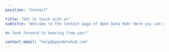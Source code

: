 ```yaml
---
position: "Contact"

title: "Get in touch with us"
subtitle: "Welcome to the Contact page of Open Data Hub! Here you can get in touch with the Open Data Hub team if you have questions, need help or would like to collaborate with us. We are always happy to listen to our community and provide support and advice on how to access and share data. We will do our best to respond to your requests as quickly as possible. You can also contact us for general enquiries or to suggest ideas for new datasets or collaborations. 

We look forward to hearing from you!"

contact_email: "help@opendatahub.com"
---
```


